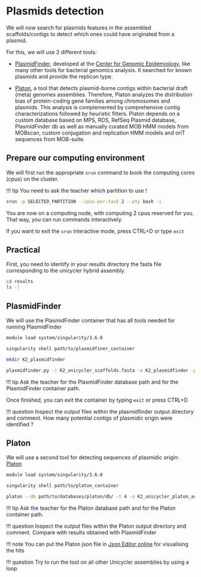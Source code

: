 # Plasmids detection

We will now search for plasmids features in the assembled scaffolds/contigs to detect which ones could have originated from a plasmid.

For this, we will use 2 different tools:

- [PlasmidFinder](https://cge.food.dtu.dk/services/PlasmidFinder/), developed at the [Center for Genomic Epidemiology](http://www.genomicepidemiology.org/services/), like many other tools for bacterial genomics analysis. It searched for known plasmids and provide the replicon type.

- [Platon](https://github.com/oschwengers/platon), a tool that detects plasmid-borne contigs within bacterial draft (meta) genomes assemblies. Therefore, Platon analyzes the distribution bias of protein-coding gene families among chromosomes and plasmids. This analysis is complemented by comprehensive contig characterizations followed by heuristic filters.
Platon depends on a custom database based on MPS, RDS, RefSeq Plasmid database, PlasmidFinder db as well as manually curated MOB HMM models from MOBscan, custom conjugation and replication HMM models and oriT sequences from MOB-suite.

## Prepare our computing environment

We will first run the appropriate `srun` command to book the computing cores (cpus) on the cluster.

!!! tip
    You need to ask the teacher which partition to use !

```bash
srun -p SELECTED_PARTITION --cpus-per-task 2 --pty bash -i
```

You are now on a computing node, with computing 2 cpus reserved for you. That way, you can run commands interactively.

If you want to exit the `srun` interactive mode, press CTRL+D or type `exit`

## Practical

First, you need to identify in your results directory the fasta file corresponding to the unicycler hybrid assembly.

```bash
cd results
ls -l
```

## PlasmidFinder

We will use the PlasmidFinder container that has all tools needed for running PlasmidFinder

```bash
module load system/singularity/3.6.0

singularity shell path/to/plasmidfiner_container

mkdir K2_plasmidfinder

plasmidfinder.py -i K2_unicycler_scaffolds.fasta -o K2_plasmidfinder -p /path/to/PF_DB -mp blastn -x
```

!!! tip
    Ask the teacher for the PlasmidFinder database path and for the PlasmidFinder container path.


Once finished, you can exit the container by typing `exit` or press CTRL+D


!!! question
    Inspect the output files within the plasmidfinder output directory and comment.
    How many potential contigs of plasmidic origin were identified ?


## Platon

We will use a second tool for detecting sequences of plasmidic origin: [Platon](https://github.com/oschwengers/platon)

```bash
module load system/singularity/3.6.0

singularity shell path/to/platon_container

platon --db path/to/databases/platon/db/ -t 4 -o K2_unicycler_platon_accu K2_unicycler_scaffolds.fasta
```

!!! tip
    Ask the teacher for the Platon database path and for the Platon container path.

!!! question
    Inspect the output files within the Platon output directory and comment.
    Compare with results obtained with PlasmidFinder

!!! note
    You can put the Platon json file in [Json Editor online](https://jsoneditoronline.org) for visualising the hits

!!! question
    Try to run the tool on all other Unicycler assemblies by using a loop
